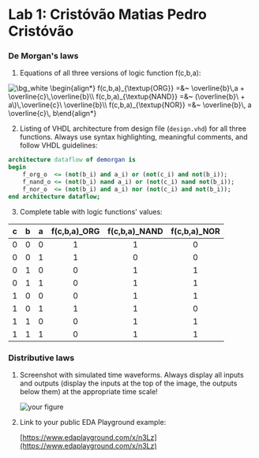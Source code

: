 # Lab 1: Cristóvão Matias Pedro Cristóvão

### De Morgan's laws

1. Equations of all three versions of logic function f(c,b,a):

<img src="https://latex.codecogs.com/png.image?\dpi{110}&space;\bg_white&space;\begin{align*}&space;&space;&space;&space;f(c,b,a)_{\textup{ORG}}&space;=&~&space;\overline{b}\,a&space;&plus;&space;\overline{c}\,\overline{b}\\&space;&space;&space;&space;f(c,b,a)_{\textup{NAND}}&space;=&~&space;(\overline{b}\&space;&plus;&space;a\)\,\overline{c}\&space;\overline{b}\\&space;&space;&space;f(c,b,a)_{\textup{NOR}}&space;=&~&space;\overline{b}\,&space;a&space;\overline{c}\,&space;b\end{align*}" title="\bg_white \begin{align*} f(c,b,a)_{\textup{ORG}} =&~ \overline{b}\,a + \overline{c}\,\overline{b}\\ f(c,b,a)_{\textup{NAND}} =&~ (\overline{b}\ + a\)\,\overline{c}\ \overline{b}\\ f(c,b,a)_{\textup{NOR}} =&~ \overline{b}\, a \overline{c}\, b\end{align*}" />

2. Listing of VHDL architecture from design file (`design.vhd`) for all three functions. Always use syntax highlighting, meaningful comments, and follow VHDL guidelines:

```vhdl
architecture dataflow of demorgan is
begin
    f_org_o  <= (not(b_i) and a_i) or (not(c_i) and not(b_i));
    f_nand_o <= (not(b_i) nand a_i) or (not(c_i) nand not(b_i));
    f_nor_o  <= (not(b_i) and a_i) nor (not(c_i) and not(b_i));
end architecture dataflow;
```

3. Complete table with logic functions' values:

| **c** | **b** |**a** | **f(c,b,a)_ORG** | **f(c,b,a)_NAND** | **f(c,b,a)_NOR** |
| :-: | :-: | :-: | :-: | :-: | :-: |
| 0 | 0 | 0 | 1 | 1 | 0 |
| 0 | 0 | 1 | 1 | 0 | 0 |
| 0 | 1 | 0 | 0 | 1 | 1 |
| 0 | 1 | 1 | 0 | 1 | 1 |
| 1 | 0 | 0 | 0 | 1 | 1 |
| 1 | 0 | 1 | 1 | 1 | 0 |
| 1 | 1 | 0 | 0 | 1 | 1 |
| 1 | 1 | 1 | 0 | 1 | 1 |

### Distributive laws

1. Screenshot with simulated time waveforms. Always display all inputs and outputs (display the inputs at the top of the image, the outputs below them) at the appropriate time scale!

   ![your figure]()

2. Link to your public EDA Playground example:

   [https://www.edaplayground.com/x/n3Lz](https://www.edaplayground.com/x/n3Lz)

